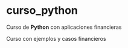 # curso_python
Curso de **Python** con aplicaciones financieras  

Curso con ejemplos y casos financieros
